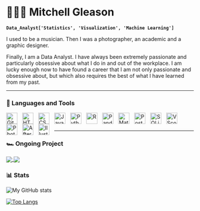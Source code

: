 # 👨🏻‍💻 Mitchell Gleason

**`Data_Analyst['Statistics', 'Visualization', 'Machine Learning']`**

I used to be a musician. Then I was a photographer, an academic and a graphic designer.

Finally, I am a Data Analyst. I have always been extremely passionate and particularly obsessive about what I do in and out of the workplace. I am lucky enough now to have found a career that I am not only passionate and obsessive about, but which also requires the best of what I have learned from my past.

---

### 🧰 Languages and Tools

<img align="left" alt="Git" width="30px" style="padding-right:10px;" src="https://cdn.jsdelivr.net/gh/devicons/devicon/icons/git/git-original.svg" />
<img align="left" alt="HTML" width="30px" style="padding-right:10px;" src="https://cdn.jsdelivr.net/gh/devicons/devicon/icons/html5/html5-plain.svg" />
<img align="left" alt="CSS" width="30px" style="padding-right:10px;" src="https://cdn.jsdelivr.net/gh/devicons/devicon/icons/css3/css3-plain.svg" />
<img align="left" alt="JavaScript" width="30px" style="padding-right:10px;" src="https://cdn.jsdelivr.net/gh/devicons/devicon/icons/javascript/javascript-plain.svg" />
<img align="left" alt="Python" width="30px" style="padding-right:10px;" src="https://cdn.jsdelivr.net/gh/devicons/devicon/icons/python/python-plain.svg" />
<img align="left" alt="R" width="30px" style="padding-right:10px;" src="https://cdn.jsdelivr.net/gh/devicons/devicon/icons/r/r-plain.svg" />
<img align="left" alt="Pandas" width="30px" style="padding-right:10px;" src="https://cdn.jsdelivr.net/gh/devicons/devicon/icons/pandas/pandas-original.svg" />
<img align="left" alt="Matlab" width="30px" style="padding-right:10px;" src="https://cdn.jsdelivr.net/gh/devicons/devicon/icons/matlab/matlab-original.svg" />
<img align="left" alt="PostgreSQL" width="30px" style="padding-right:10px;" src="https://cdn.jsdelivr.net/gh/devicons/devicon/icons/postgresql/postgresql-original.svg" />
<img align="left" alt="SQLite" width="30px" style="padding-right:10px;" src="https://cdn.jsdelivr.net/gh/devicons/devicon/icons/sqlite/sqlite-original.svg" />
<img align="left" alt="VScode" width="30px" style="padding-right:10px;" src="https://cdn.jsdelivr.net/gh/devicons/devicon/icons/vscode/vscode-original.svg" />
<img align="left" alt="Photoshop" width="30px" style="padding-right:10px;" src="https://cdn.jsdelivr.net/gh/devicons/devicon/icons/photoshop/photoshop-plain.svg" />
<img align="left" alt="Aftereffects" width="30px" style="padding-right:10px;" src="https://cdn.jsdelivr.net/gh/devicons/devicon/icons/aftereffects/aftereffects-plain.svg" />
<img align="left" alt="Illustrator" width="30px" style="padding-right:10px;" src="https://cdn.jsdelivr.net/gh/devicons/devicon/icons/illustrator/illustrator-plain.svg" />
</br>
</br>

---

### 🏎 Ongoing Project
<a href="https://github.com/MitchellGleason/F1-Data-Analysis--Wet-Races">
  <img align="center" src="https://github-readme-stats.vercel.app/api/pin/?username=MitchellGleason&theme=github_dark&repo=F1-Data-Analysis--Wet-Races" />
</a>
<a href="https://github.com/MitchellGleason/F1-Data-Analysis--Mechanical-Retirements">
  <img align="center" src="https://github-readme-stats.vercel.app/api/pin/?username=MitchellGleason&theme=github_dark&repo=F1-Data-Analysis--Mechanical-Retirements" />
</a>


### 📊 Stats

![My GitHub stats](https://github-readme-stats.vercel.app/api?username=MitchellGleason&show_icons=true&theme=github_dark)

[![Top Langs](https://github-readme-stats.vercel.app/api/top-langs/?username=MitchellGleason&layout=compact&theme=github_dark)](https://github.com/MitchellGleason/github-readme-stats)
